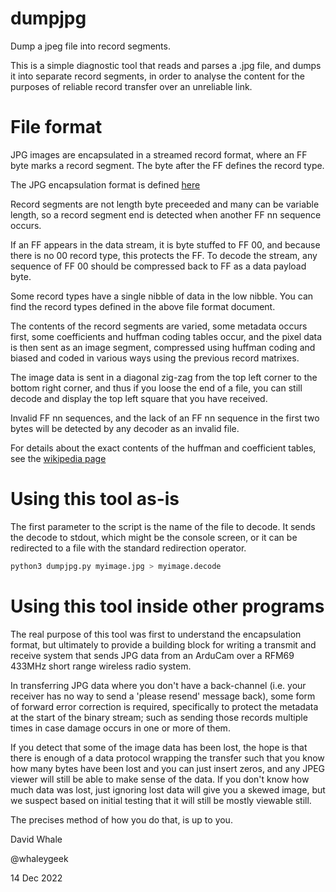# dumpjpg

Dump a jpeg file into record segments.

This is a simple diagnostic tool that reads and parses a .jpg file, and
dumps it into separate record segments, in order to analyse the content
for the purposes of reliable record transfer over an unreliable link.


# File format

JPG images are encapsulated in a streamed record format, where an FF byte
marks a record segment. The byte after the FF defines the record type.

The JPG encapsulation format is defined [here](https://docs.fileformat.com/image/jpeg/)

Record segments are not length byte preceeded and many can be variable length,
so a record segment end is detected when another FF nn sequence occurs.

If an FF appears in the data stream, it is byte stuffed to FF 00, and because
there is no 00 record type, this protects the FF. To decode the stream, any
sequence of FF 00 should be compressed back to FF as a data payload byte.

Some record types have a single nibble of data in the low nibble. You can find
the record types defined in the above file format document.

The contents of the record segments are varied, some metadata occurs first,
some coefficients and huffman coding tables occur, and the pixel data is then
sent as an image segment, compressed using huffman coding and biased and
coded in various ways using the previous record matrixes. 

The image data is sent in a diagonal zig-zag from the top left corner to the 
bottom right corner, and thus if you loose the end of a file, you can still
decode and display the top left square that you have received.

Invalid FF nn sequences, and the lack of an FF nn sequence in the first two
bytes will be detected by any decoder as an invalid file.

For details about the exact contents of the huffman and coefficient tables,
see the [wikipedia page](https://en.wikipedia.org/wiki/JPEG)

# Using this tool as-is

The first parameter to the script is the name of the file to decode. 
It sends the decode to stdout, which might be the console screen, or it
can be redirected to a file with the standard redirection operator.

```python
python3 dumpjpg.py myimage.jpg > myimage.decode
```

# Using this tool inside other programs

The real purpose of this tool was first to understand the encapsulation format,
but ultimately to provide a building block for writing a transmit and receive
system that sends JPG data from an ArduCam over a RFM69 433MHz short range
wireless radio system.

In transferring JPG data where you don't have a back-channel (i.e. your
receiver has no way to send a 'please resend' message back), some form
of forward error correction is required, specifically to protect the metadata
at the start of the binary stream; such as sending those records multiple
times in case damage occurs in one or more of them.

If you detect that some of the image data has been lost, the hope is that
there is enough of a data protocol wrapping the transfer such that you
know how many bytes have been lost and you can just insert zeros, and
any JPEG viewer will still be able to make sense of the data. If you don't
know how much data was lost, just ignoring lost data will give you a skewed
image, but we suspect based on initial testing that it will still be mostly
viewable still.

The precises method of how you do that, is up to you.

David Whale

@whaleygeek

14 Dec 2022




